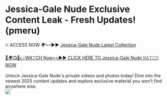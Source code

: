 # Jessica-Gale Nude Exclusive Content Leak - Fresh Updates! (pmeru)

🔥 ACCESS NOW 🌍==►► <a href="https://tinyurl.com/yc657z5k" rel="nofollow">Jessica-Gale Nude Latest Collection</a>
<br><br>
[🔴🌍📺📱👉WA𝚃CH Now==►► CLICK HERE TO Jessica-Gale Nude 𝚆𝙰𝚃𝙲𝙷 NOW](https://tinyurl.com/yc657z5k)
<br><br>
Unlock Jessica-Gale Nude's private videos and photos today! Dive into the newest 2025 content updates and explore exclusive material you won’t find anywhere else.
<br>
<a href="https://tinyurl.com/yc657z5k" rel="nofollow" data-target="animated-image.originalLink"><img src="https://camo.githubusercontent.com/8a4f000d20f83aca3bf7ec5f350d767afa0574a8a352519fd8cfa583a6f93a33/68747470733a2f2f692e696d6775722e636f6d2f644a486b345a712e676966" data-canonical-src="https://i.imgur.com/dJHk4Zq.gif" style="max-width: 100%; display: inline-block;" data-target="animated-image.originalImage"></a>
<br>
